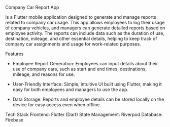 Company Car Report App


 Is a Flutter mobile application designed to generate and manage reports related to company car usage. This app allows employees to log their usage of company vehicles, and managers can generate detailed reports based on employee activity. The reports can include data such as the duration of use, destination, mileage, and other essential details, helping to keep track of company car assignments and usage for work-related purposes.

 Features
* Employee Report Generation: Employees can input details about their use of company cars, such as start and end times, destinations, mileage, and reasons for use.

* User-Friendly Interface: Simple, intuitive UI built using Flutter, making it easy for both employees and managers to use the app.

* Data Storage: Reports and employee details can be stored locally on the device for easy access even when offline.

Tech Stack
Frontend: Flutter (Dart)
State Management:  Riverpod 
Database: Firebase